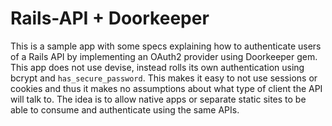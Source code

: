 Rails-API + Doorkeeper
======================

This is a sample app with some specs explaining how to authenticate users of
a Rails API by implementing an OAuth2 provider using Doorkeeper gem. This app
does not use devise, instead rolls its own authentication using bcrypt and
`has_secure_password`. This makes it easy to not use sessions or cookies and thus
it makes no assumptions about what type of client the API will talk to.
The idea is to allow native apps or separate static sites to be able to consume
and authenticate using the same APIs.
